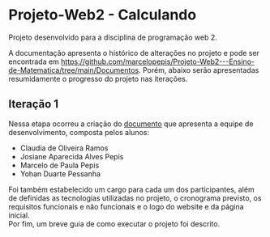 # Projeto-Web2 - Calculando

Projeto desenvolvido para a disciplina de programação web 2.  

A documentação apresenta o histórico de alterações no projeto e pode ser encontrada em <https://github.com/marcelopepis/Projeto-Web2---Ensino-de-Matematica/tree/main/Documentos>. Porém, abaixo serão apresentadas resumidamente o progresso do projeto nas iterações.

## Iteração 1

Nessa etapa ocorreu a criação do [documento](https://github.com/marcelopepis/Projeto-Web2---Ensino-de-Matematica/blob/main/Documentos/Projeto%20Calculando%20-%20Ciclo%201.docx "Documento 1") que apresenta a equipe de desenvolvimento, composta pelos alunos:

- Claudia de Oliveira Ramos
- Josiane Aparecida Alves Pepis
- Marcelo de Paula Pepis
- Yohan Duarte Pessanha  

Foi também estabelecido um cargo para cada um dos participantes, além de definidas as tecnologias utilizadas no projeto, o cronograma previsto, os requisitos funcionais e não funcionais e o logo do website e da página inicial.  
Por fim, um breve guia de como executar o projeto foi descrito.


























